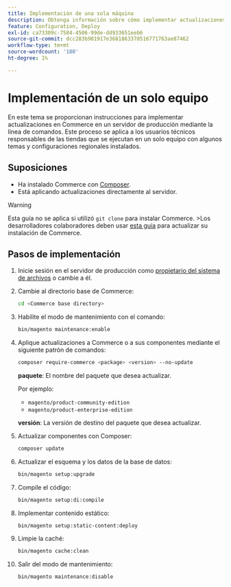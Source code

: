 ```yaml
---
title: Implementación de una sola máquina
description: Obtenga información sobre cómo implementar actualizaciones en Commerce en un servidor de producción mediante la línea de comandos.
feature: Configuration, Deploy
exl-id: ca73309c-7584-4506-99de-dd933651eeb6
source-git-commit: dcc283b901917e3681863370516771763ae87462
workflow-type: tm+mt
source-wordcount: '180'
ht-degree: 1%

---
```


# Implementación de un solo equipo

En este tema se proporcionan instrucciones para implementar actualizaciones en Commerce en un servidor de producción mediante la línea de comandos. Este proceso se aplica a los usuarios técnicos responsables de las tiendas que se ejecutan en un solo equipo con algunos temas y configuraciones regionales instalados.

## Suposiciones

- Ha instalado Commerce con [Composer](../../installation/composer.md).
- Está aplicando actualizaciones directamente al servidor.

>[!WARNING]
>
>Esta guía no se aplica si utilizó `git clone` para instalar Commerce.
>&#x200B;>Los desarrolladores colaboradores deben usar [esta guía][install] para actualizar su instalación de Commerce.

## Pasos de implementación

1. Inicie sesión en el servidor de producción como [propietario del sistema de archivos](../../installation/prerequisites/file-system/overview.md) o cambie a él.

1. Cambie al directorio base de Commerce:

   ```bash
   cd <Commerce base directory>
   ```

1. Habilite el modo de mantenimiento con el comando:

   ```bash
   bin/magento maintenance:enable
   ```

1. Aplique actualizaciones a Commerce o a sus componentes mediante el siguiente patrón de comandos:

   ```bash
   composer require-commerce <package> <version> --no-update
   ```

   **paquete**: El nombre del paquete que desea actualizar.

   Por ejemplo:

   - `magento/product-community-edition`
   - `magento/product-enterprise-edition`

   **versión**: La versión de destino del paquete que desea actualizar.

1. Actualizar componentes con Composer:

   ```bash
   composer update
   ```

1. Actualizar el esquema y los datos de la base de datos:

   ```bash
   bin/magento setup:upgrade
   ```

1. Compile el código:

   ```bash
   bin/magento setup:di:compile
   ```

1. Implementar contenido estático:

   ```bash
   bin/magento setup:static-content:deploy
   ```

1. Limpie la caché:

   ```bash
   bin/magento cache:clean
   ```

1. Salir del modo de mantenimiento:

   ```bash
   bin/magento maintenance:disable
   ```

<!-- link definitions -->

[install]: https://developer.adobe.com/commerce/contributor/guides/install/update-dependencies/
